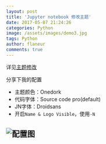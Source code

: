 ```yaml
---
layout: post
title: 'Jupyter notebook 修改主题'
date: 2017-05-07 21:24:26
categories: Python
image: /assets/images/demo3.jpg
tags: Python
author: flaneur
comments: true
---
```



详见[主题修改](https://github.com/dunovank/jupyter-themes)


分享下我的配置

- 主题颜色：Onedork
- 代码字体：Source code pro(default)
- JN字体：Droidsans
- 开启`Name & Logo Visible`，使用`-N`


![配置图](http://oocdg5syd.bkt.clouddn.com/JN.png)
---


